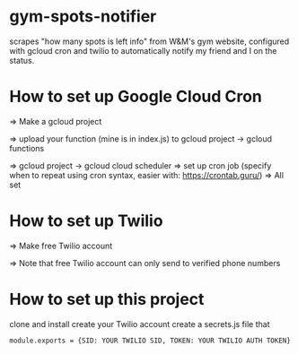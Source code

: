 # gym-spots-notifier
scrapes "how many spots is left info" from W&amp;M's gym website, configured with gcloud cron and twilio to automatically notify my friend and I on the status. 

# How to set up Google Cloud Cron 
 => Make a gcloud project
 
 => upload your function (mine is in index.js) to gcloud project -> gcloud functions 
 
 => gcloud project -> gcloud cloud scheduler => set up cron job (specify when to repeat using cron syntax, easier with: https://crontab.guru/)
 => All set 
 
# How to set up Twilio 
 => Make free Twilio account
 
 => Note that free Twilio account can only send to verified phone numbers
 
# How to set up this project

clone and install 
create your Twilio account
create a secrets.js file that 

`module.exports = {SID: YOUR TWILIO SID, TOKEN: YOUR TWILIO AUTH TOKEN}`